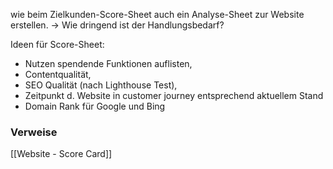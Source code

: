 
wie beim Zielkunden-Score-Sheet auch ein Analyse-Sheet zur Website erstellen. 
-> Wie dringend ist der Handlungsbedarf?

Ideen für Score-Sheet:
- Nutzen spendende Funktionen auflisten, 
- Contentqualität, 
- SEO Qualität (nach Lighthouse Test), 
- Zeitpunkt d. Website in customer journey entsprechend aktuellem Stand
- Domain Rank für Google und Bing

### Verweise
[[Website - Score Card]]